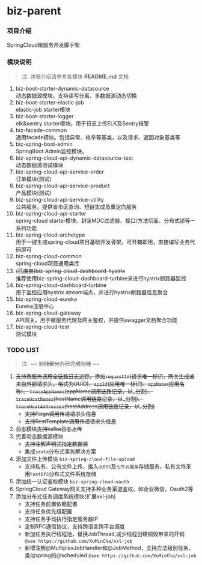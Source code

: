 # biz-parent

### 项目介绍

SpringCloud微服务开发脚手架

### 模块说明

> 注: 详细介绍请参考各模块 **README.md** 文档

1. biz-boot-starter-dynamic-datasource  
    动态数据源模块。支持读写分离、多数据源动态切换
2. biz-boot-starter-elastic-job  
    elastic-job starter模块
3. biz-boot-starter-logger  
    elk&sentry starter模块。用于日志上传ELK及Sentry报警
4. biz-facade-common  
    通用facade模块。包括异常、枚举等基类，以及请求、返回对象基类等
5. biz-spring-boot-admin  
    SpringBoot Admin监控模块。
6. biz-spring-cloud-api-dynamic-datasource-test  
    动态数据源测试模块
7. biz-spring-cloud-api-service-order  
     订单模块(测试)
8. biz-spring-cloud-api-service-product  
     产品模块(测试)
9. biz-spring-cloud-api-service-utility  
     公共服务。提供省市区查询、短链生成及重定向服务
10. biz-spring-cloud-api-starter  
   spring-cloud starter模块。封装MDC过滤器、接口/方法切面、分布式锁等一系列功能
11. biz-spring-cloud-archetype  
    用于一键生成spring-cloud项目基础开发骨架。可开箱即用，直接编写业务代码即可
12. biz-spring-cloud-common  
    spring-cloud项目通用类库
13. ~~(已废弃)biz-spring-cloud-dashboard-hystrix~~  
    推荐使用biz-spring-cloud-dashboard-turbine来进行hystrix断路器监控
14. biz-spring-cloud-dashboard-turbine  
     用于监控应用hystrix.stream端点，并进行hystrix断路器信息聚合
15. biz-spring-cloud-eureka  
     Eureka注册中心
16. biz-spring-cloud-gateway  
     API网关。用于微服务代理及网关鉴权，并提供swagger文档聚合功能
17. biz-spring-cloud-test  
     测试模块

### TODO LIST

> 注: ~~ ~~划线部分为已完成功能~~ ~~

1. ~~支持微服务调用全链路日志追踪。添加`requestId`(请求唯一标识，网关生成或来自外部请求头，格式为UUID)、`appId`(应用唯一标识)、`appName`(应用名称)、
   `traceAppNames`(appName调用链路记录，以`,`分割)、`traceHostNames`(hostName调用链路记录，以`,`分割)、
   `traceHostAddresses`(hostAddress调用链路记录，以`,`分割)~~
   - ~~支持Feign调用传递请求头信息~~
   - ~~支持RestTemplate调用传递请求头信息~~
2. ~~日志模块支持kafka日志上传~~
3. 完善动态数据源模块  
   - ~~支持注解声明式指定数据源~~
   - 集成`seata`分布式事务解决方案
5. 添加文件上传模块 `biz-spring-cloud-file-upload`  
   - 支持私有、公有文件上传，接入`云OSS`及`七牛云服务`存储服务，私有文件采用`FastDFS`分布式文件系统存储 
6. 添加统一认证鉴权模块 `biz-spring-cloud-oauth`
7. SpringCloud Gateway网关支持多种业务渠道鉴权。如企业微信，Oauth2等
8. 添加分布式任务调度系统模块(扩展xxl-job)
   - 支持任务前置依赖配置
   - 支持任务优先级配置
   - 支持任务手动执行指定服务器IP
   - 定制RPC通信协议，支持跨语言跨平台调度
   - 新加任务执行线程池，替换JobThread,减少线程创建销毁带来的开销 `@see https://github.com/XuMinCha/xxl-job`
   - 新增注解@MultiplexJobHandler和@JobMethod，支持方法级别任务，类似spring的@scheduled `@see https://github.com/XuMinCha/xxl-job`